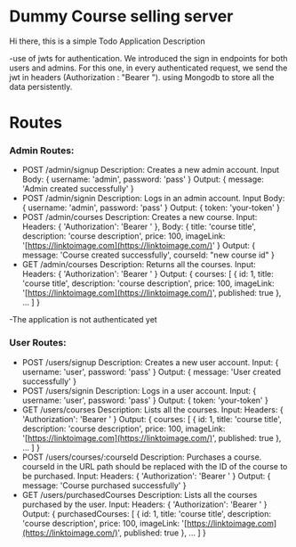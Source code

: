 # Dummy Course selling server

Hi there, this is a simple Todo Application 
Description

-use of jwts for authentication. We introduced the sign in endpoints for both users and admins. For this one, in every authenticated request, we send the jwt in headers (Authorization : "Bearer "). using Mongodb to store all the data persistently.

# Routes
### Admin Routes:

-  POST /admin/signup Description: Creates a new admin account. Input Body: { username: 'admin', password: 'pass' } Output: { message: 'Admin created successfully' }
- POST /admin/signin Description: Logs in an admin account. Input Body: { username: 'admin', password: 'pass' } Output: { token: 'your-token' }
-    POST /admin/courses Description: Creates a new course. Input: Headers: { 'Authorization': 'Bearer ' }, Body: { title: 'course title', description: 'course description', price: 100, imageLink: '[https://linktoimage.com](https://linktoimage.com/)' } Output: { message: 'Course created successfully', courseId: "new course id" }
-  GET /admin/courses Description: Returns all the courses. Input: Headers: { 'Authorization': 'Bearer ' } Output: { courses: [ { id: 1, title: 'course title', description: 'course description', price: 100, imageLink: '[https://linktoimage.com](https://linktoimage.com/)', published: true }, ... ] }

-The application is not authenticated yet


### User Routes:
- POST /users/signup Description: Creates a new user account. Input: { username: 'user', password: 'pass' } Output: { message: 'User created successfully' }
-  POST /users/signin Description: Logs in a user account. Input: { username: 'user', password: 'pass' } Output: { token: 'your-token' }
-   GET /users/courses Description: Lists all the courses. Input: Headers: { 'Authorization': 'Bearer ' } Output: { courses: [ { id: 1, title: 'course title', description: 'course description', price: 100, imageLink: '[https://linktoimage.com](https://linktoimage.com/)', published: true }, ... ] }
-   POST /users/courses/:courseId Description: Purchases a course. courseId in the URL path should be replaced with the ID of the course to be purchased. Input: Headers: { 'Authorization': 'Bearer ' } Output: { message: 'Course purchased successfully' }
- GET /users/purchasedCourses Description: Lists all the courses purchased by the user. Input: Headers: { 'Authorization': 'Bearer ' } Output: { purchasedCourses: [ { id: 1, title: 'course title', description: 'course description', price: 100, imageLink: '[https://linktoimage.com](https://linktoimage.com/)', published: true }, ... ] }
